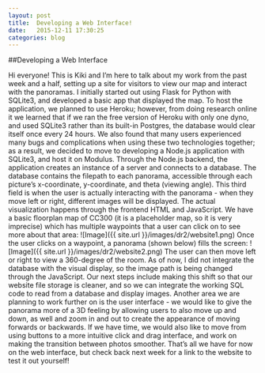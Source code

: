 ```yaml
---
layout: post
title:  Developing a Web Interface!
date:   2015-12-11 17:30:25
categories: blog
---
```


##Developing a Web Interface

Hi everyone! This is Kiki and I’m here to talk about my work from the past week and a half, setting up a site for visitors to view our map and interact with the panoramas. I initially started out using Flask for Python with SQLite3, and developed a basic app that displayed the map. To host the application, we planned to use Heroku; however, from doing research online it we learned that if we ran the free version of Heroku with only one dyno, and used SQLite3 rather than its built-in Postgres, the database would clear itself once every 24 hours. We also found that many users experienced many bugs and complications when using these two technologies together; as a result, we decided to move to developing a Node.js application with SQLite3, and host it on Modulus. 
Through the Node.js backend, the application creates an instance of a server and connects to a database. The database contains the filepath to each panorama, accessible through each picture’s x-coordinate, y-coordinate, and theta (viewing angle). This third field is when the user is actually interacting with the panorama - when they move left or right, different images will be displayed. 
The actual visualization happens through the frontend HTML and JavaScript. We have a basic floorplan map of CC300 (it is a placeholder map, so it is very imprecise) which has multiple waypoints that a user can click on to see more about that area: 
![Image]({{ site.url }}/images/dr2/website1.png)
Once the user clicks on a waypoint, a panorama (shown below) fills the screen:
![Image]({{ site.url }}/images/dr2/website2.png)
The user can then move left or right to view a 360-degree of the room. 
As of now, I did not integrate the database with the visual display, so the image path is being changed through the JavaScript. Our next steps include making this shift so that our website file storage is cleaner, and so we can integrate the working SQL code to read from a database and display images. Another area we are planning to work further on is the user interface - we would like to give the panorama more of a 3D feeling by allowing users to also move up and down, as well and zoom in and out to create the appearance of moving forwards or backwards. If we have time, we would also like to move from using buttons to a more intuitive click and drag interface, and work on making the transition between photos smoother. 
That’s all we have for now on the web interface, but check back next week for a link to the website to test it out yourself!
